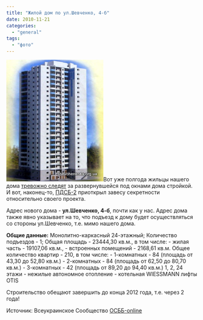 ```yaml
---
title: "Жилой дом по ул.Шевченко, 4-б"
date: 2010-11-21
categories: 
  - "general"
tags: 
  - "фото"
---
```


![Жилой дом по ул.Шевченко, 4-б, ПДСП-2](/wp-content/uploads/2010/11/PDBP2-shevchenko-4b.JPG "Жилой дом по ул.Шевченко, 4-б, ПДСП-2")Вот уже полгода жильцы нашего дома [тревожно следят](http://shevchenko4a.brovary.org/skritaya-ugroza-pdbp2/) за развернувшейся под окнами дома стройкой. И вот, наконец-то, [ПДСБ-2](http://pdbp-2.ua/) приоткрыл завесу секретности относительно своего проекта.

Адрес нового дома - **ул.Шевченко, 4-б**, почти как у нас. Адрес дома также явно указывает на то, что подъезд к дому будет осуществляться со стороны ул.Шевченко, т.е. мимо нашего дома.

**Общие данные:** Монолитно-каркасный 24-этажный; Количество подъездов - 1; Общая площадь - 23444,30 кв.м., в том числе: - жилая часть - 19107,06 кв.м., - встроенных помещений - 2168,61 кв.м. Общее количество квартир - 210, в том числе: - 1-комнатных - 84 (площадь от 43,30 до 52,80 кв.м.) - 2-комнатных - 84 (площадь от 62,50 до 80,70 кв.м.) - 3-комнатных - 42 (площадь от 89,20 до 94,40 кв.м.) 1, 2, 24 этажи - нежилые автономное отопление - котельная WIESSMANN лифты OTIS

Строительство обещают завершить до <!--more-->конца 2012 года, т.е. через 2 года!

<script type="text/javascript">$(document).ready(function() { $("#containerShevchenko4b").pwi({ username: 'shevchenko4a.brovary.org', mode: 'album', album: '4', thumbSize: 144, showAlbumDescription: false, showPhotoDate: false }) }); </script>

 Источник: Всеукраинское Сообщество [ОСББ-online](http://osbb-online.org.ua/viewtopic.php?f=14&t=56)
